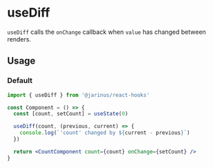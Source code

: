 # useDiff

`useDiff` calls the `onChange` callback when `value` has changed between renders.

## Usage

### Default

```jsx
import { useDiff } from '@jarinus/react-hooks'

const Component = () => {
  const [count, setCount] = useState(0)

  useDiff(count, (previous, current) => {
    console.log(`'count' changed by ${current - previous}`)
  })

  return <CountComponent count={count} onChange={setCount} />
}
```
